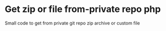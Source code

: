 # Get zip or file from-private repo php

Small code to get from private git repo zip archive or custom file
